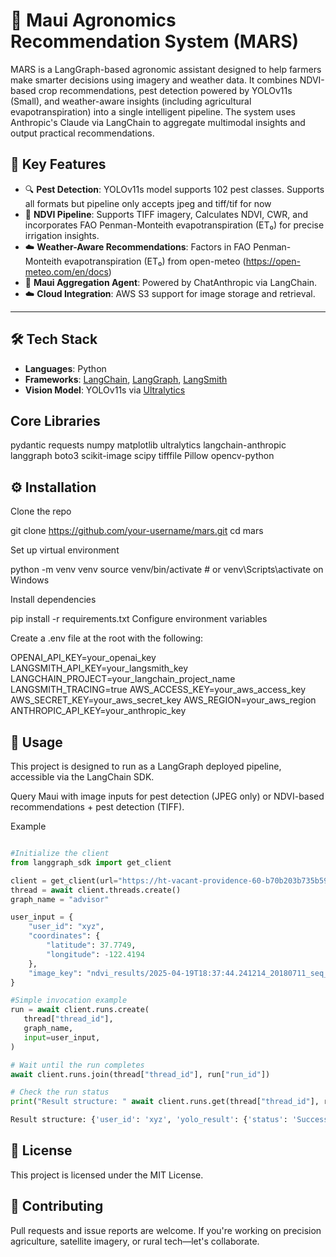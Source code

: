 # 🌾 Maui Agronomics Recommendation System (MARS)

MARS is a LangGraph-based agronomic assistant designed to help farmers make smarter decisions using imagery and weather data. It combines NDVI-based crop recommendations, pest detection powered by YOLOv11s (Small), and weather-aware insights (including agricultural evapotranspiration) into a single intelligent pipeline. The system uses Anthropic's Claude via LangChain to aggregate multimodal insights and output practical recommendations.

## 🧠 Key Features

- 🔍 **Pest Detection**: YOLOv11s model supports 102 pest classes. Supports all formats but pipeline only accepts jpeg and tiff/tif for now
- 🌱 **NDVI Pipeline**: Supports TIFF imagery, Calculates NDVI, CWR, and incorporates FAO Penman-Monteith evapotranspiration (ET₀) for precise irrigation insights.
- ☁️ **Weather-Aware Recommendations**: Factors in FAO Penman-Monteith evapotranspiration (ET₀) from open-meteo (https://open-meteo.com/en/docs)
- 🤖 **Maui Aggregation Agent**: Powered by ChatAnthropic via LangChain.
- ☁️ **Cloud Integration**: AWS S3 support for image storage and retrieval.

---

## 🛠 Tech Stack

- **Languages**: Python
- **Frameworks**: [LangChain](https://www.langchain.com/), [LangGraph](https://docs.langgraph.dev/), [LangSmith](https://smith.langchain.com/)
- **Vision Model**: YOLOv11s via [Ultralytics](https://github.com/ultralytics/ultralytics)

## Core Libraries
pydantic
requests
numpy
matplotlib
ultralytics
langchain-anthropic
langgraph
boto3
scikit-image
scipy
tifffile
Pillow
opencv-python


## ⚙️ Installation
Clone the repo

git clone https://github.com/your-username/mars.git
cd mars


Set up virtual environment

python -m venv venv
source venv/bin/activate  # or venv\Scripts\activate on Windows


Install dependencies

pip install -r requirements.txt
Configure environment variables

Create a .env file at the root with the following:

OPENAI_API_KEY=your_openai_key
LANGSMITH_API_KEY=your_langsmith_key
LANGCHAIN_PROJECT=your_langchain_project_name
LANGSMITH_TRACING=true
AWS_ACCESS_KEY=your_aws_access_key
AWS_SECRET_KEY=your_aws_secret_key
AWS_REGION=your_aws_region
ANTHROPIC_API_KEY=your_anthropic_key


## 🚀 Usage

This project is designed to run as a LangGraph deployed pipeline, accessible via the LangChain SDK.

Query Maui with image inputs for pest detection (JPEG only) or NDVI-based recommendations + pest detection (TIFF).

Example

```python

#Initialize the client
from langgraph_sdk import get_client

client = get_client(url="https://ht-vacant-providence-60-b70b203b735b596eac574071f7251ad0.us.langgraph.app", api_key="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")
thread = await client.threads.create()
graph_name = "advisor"

user_input = {
    "user_id": "xyz",
    "coordinates": {
        "latitude": 37.7749,
        "longitude": -122.4194
    },
    "image_key": "ndvi_results/2025-04-19T18:37:44.241214_20180711_seq_50m_NC (1).tif"
}

#Simple invocation example
run = await client.runs.create(
   thread["thread_id"],
   graph_name,
   input=user_input,
)

# Wait until the run completes
await client.runs.join(thread["thread_id"], run["run_id"])

# Check the run status
print("Result structure: " await client.runs.get(thread["thread_id"], run["run_id"]))

Result structure: {'user_id': 'xyz', 'yolo_result': {'status': 'Success', 'class_labels': ['rice leaf roller', 'rice leaf caterpillar', 'paddy stem maggot', 'asiatic rice borer', 'yellow rice borer', 'rice gall midge', 'Rice Stemfly', 'brown plant hopper', 'white backed plant hopper', 'small brown plant hopper', 'rice water weevil', 'rice leafhopper', 'grain spreader thrips', 'rice shell pest', 'grub', 'mole cricket', 'wireworm', 'white margined moth', 'black cutworm', 'large cutworm', 'yellow cutworm', 'red spider', 'corn borer', 'army worm', 'aphids', 'Potosiabre vitarsis', 'peach borer', 'english grain aphid', 'green bug', 'bird cherry-oataphid', 'wheat blossom midge', 'penthaleus major', 'longlegged spider mite', 'wheat phloeothrips', 'wheat sawfly', 'cerodonta denticornis', 'beet fly', 'flea beetle', 'cabbage army worm', 'beet army worm', 'Beet spot flies', 'meadow moth', 'beet weevil', 'sericaorient alismots chulsky', 'alfalfa weevil', 'flax budworm', 'alfalfa plant bug', 'tarnished plant bug', 'Locustoidea', 'lytta polita', 'legume blister beetle', 'blister beetle', 'therioaphis maculata Buckton', 'odontothrips loti', 'Thrips', 'alfalfa seed chalcid', 'Pieris canidia', 'Apolygus lucorum', 'Limacodidae', 'Viteus vitifoliae', 'Colomerus vitis', 'Brevipoalpus lewisi McGregor', 'oides decempunctata', 'Polyphagotars onemus latus', 'Pseudococcus comstocki Kuwana', 'parathrene regalis', 'Ampelophaga', 'Lycorma delicatula', 'Xylotrechus', 'Cicadella viridis', 'Miridae', 'Trialeurodes vaporariorum', 'Erythroneura apicalis', 'Papilio xuthus', 'Panonchus citri McGregor', 'Phyllocoptes oleiverus ashmead', 'Icerya purchasi Maskell', 'Unaspis yanonensis', 'Ceroplastes rubens', 'Chrysomphalus aonidum', 'Parlatoria zizyphus Lucus', 'Nipaecoccus vastalor', 'Aleurocanthus spiniferus', 'Tetradacus c Bactrocera minax', 'Dacus dorsalis(Hendel)', 'Bactrocera tsuneonis', 'Prodenia litura', 'Adristyrannus', 'Phyllocnistis citrella Stainton', 'Toxoptera citricidus', 'Toxoptera aurantii', 'Aphis citricola Vander Goot', 'Scirtothrips dorsalis Hood', 'Dasineura sp', 'Lawana imitata Melichar', 'Salurnis marginella Guerr', 'Deporaus marginatus Pascoe', 'Chlumetia transversa', 'Mango flat beak leafhopper', 'Rhytidodera bowrinii white', 'Sternochetus frigidus', 'Cicadellidae'], 'scores': [], 'bounding_boxes': [], 'save_path': 's3://qijaniproductsbucket/outputs/yolo_Maize.jpg'}, 'weather_data': {'location': 'Lat: 37.7749, Lon: -122.4194', 'past_7_days': ['2025-04-18: Temp 9.8-18.2°C, Humidity 82%, Rain 0.0mm, Wind Max 21.6 km/h, ETo 2.61mm', '2025-04-19: Temp 8.7-15.4°C, Humidity 85%, Rain 0.0mm, Wind Max 20.2 km/h, ETo 2.26mm', '2025-04-20: Temp 9.5-18.3°C, Humidity 83%, Rain 0.0mm, Wind Max 19.0 km/h, ETo 2.98mm', '2025-04-21: Temp 7.9-21.6°C, Humidity 78%, Rain 0.0mm, Wind Max 24.1 km/h, ETo 4.11mm', '2025-04-22: Temp 9.2-17.6°C, Humidity 83%, Rain 0.0mm, Wind Max 25.3 km/h, ETo 3.07mm', '2025-04-23: Temp 9.5-14.5°C, Humidity 81%, Rain 0.0mm, Wind Max 20.5 km/h, ETo 2.04mm', '2025-04-24: Temp 9.7-13.5°C, Humidity 79%, Rain 0.0mm, Wind Max 19.6 km/h, ETo 1.51mm'], 'current': {'temp': '9.2°C', 'wind': '13.5 km/h'}, 'forecast_next_days': ['2025-04-25: Temp 9.2-14.5°C, Humidity 75%, Rain 0.2mm, Wind Max 19.2 km/h, ETo 2.45mm', '2025-04-26: Temp 6.9-14.9°C, Humidity 76%, Rain 0.4mm, Wind Max 24.0 km/h, ETo 3.26mm', '2025-04-27: Temp 10.7-12.9°C, Humidity 77%, Rain 0.1mm, Wind Max 26.3 km/h, ETo 1.91mm']}, 'recommendation': MauiRecommendationModel(risk_level='Moderate', advice='Monitor your crops closely for signs of pest infestations. Consider applying an organic insecticide like neem oil or a targeted chemical pesticide to control any outbreaks. Maintain proper irrigation and soil moisture levels to support plant health.', data_summary={'summary': 'The weather data indicates moderate risk conditions, with potential for pest issues. No NDVI data is available, so crop health is unclear. Proactive monitoring and targeted pest management are recommended.'}), 'image_key': 'Maize.jpg', 'coordinates': LocationModel(latitude=37.7749, longitude=-122.4194)}

```


## 🪪 License
This project is licensed under the MIT License.


## 🤝 Contributing
Pull requests and issue reports are welcome. If you're working on precision agriculture, satellite imagery, or rural tech—let's collaborate.